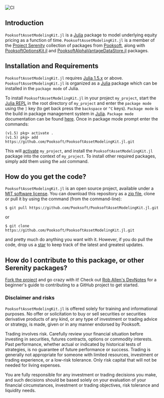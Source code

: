 ![CI](https://github.com/Pooksoft/PooksoftAssetModelingKit.jl/workflows/CI/badge.svg)

## Introduction
``PooksoftAssetModelingKit.jl`` is a [Julia](https://www.julialang.org) package to model underlying equity pricing as a function of time. ``PooksoftAssetModelingKit.jl`` is a member of the [Project Serenity](http://www.pooksoft.com) collection of packages from [Pooksoft](http://www.pooksoft.com), along with [PooksoftOptionsKit.jl](https://github.com/Pooksoft/PooksoftOptionsKit.jl) and 
[PooksoftAlphaVantageDataStore.jl](https://github.com/Pooksoft/PooksoftAlphaVantageDataStore.jl) packages. 

## Installation and Requirements
``PooksoftAssetModelingKit.jl`` requires [Julia 1.5.x](https://julialang.org/downloads/) or above.
``PooksoftAssetModelingKit.jl`` is organized as a [Julia](http://julialang.org) package which 
can be installed in the ``package mode`` of Julia. 

To install ``PooksoftAssetModelingKit.jl`` in your project ``my_project``, 
start the [Julia REPL](https://docs.julialang.org/en/v1/stdlib/REPL/index.html) in the root directory of 
``my_project`` and enter the ``package mode`` using the ``]`` key (to get back press the ``backspace`` or ``^C`` keys).
``Package mode`` is the build in package management system in [Julia](http://julialang.org).
``Package mode`` documentation can be found [here](https://docs.julialang.org/en/v1/stdlib/Pkg/).
Once in package mode prompt enter the commands:

    (v1.5) pkg> activate .
    (v1.5) pkg> add https://github.com/Pooksoft/PooksoftAssetModelingKit.jl.git

This will [activate](https://julialang.github.io/Pkg.jl/v1/api/#Pkg.activate) ``my_project``, 
and install the ``PooksoftAssetModelingKit.jl`` package into the context of ``my_project``. 
To install other required packages, simply add them using the ``add`` command.

## How do you get the code?
``PooksoftAssetModelingKit.jl`` is an open source project, 
available under a [MIT software license](https://github.com/Pooksoft/PooksoftAssetModelingKit.jl/blob/master/LICENSE).
You can download this repository as a [zip file](https://en.wikipedia.org/wiki/Zip_(file_format)), clone or pull it by using the command (from the command-line):

	$ git pull https://github.com/Pooksoft/PooksoftAssetModelingKit.jl.git

or

	$ git clone https://github.com/Pooksoft/PooksoftAssetModelingKit.jl.git

and pretty much do anything you want with it. However, if you do pull the code, drop us a 
[star](https://docs.github.com/en/free-pro-team@latest/github/getting-started-with-github/saving-repositories-with-stars) to keep track of the latest and greatest updates.

## How do I contribute to this package, or other Serenity packages?
[Fork the project](https://guides.github.com/activities/forking/) and go crazy with it!
Check out [Rob Allen's DevNotes](https://akrabat.com/the-beginners-guide-to-contributing-to-a-github-project/)
for a beginner's guide to contributing to a GitHub project to get started. 

### Disclaimer and risks
``PooksoftAssetModelingKit.jl`` is offered solely for training and  informational purposes. No offer or solicitation to buy or sell securities or securities derivative products of any kind, or any type of investment or trading advice or strategy,  is made, given or in any manner endorsed by Pooksoft. 

Trading involves risk. Carefully review your financial situation before investing in securities, futures contracts, options or commodity interests. Past performance, whether actual or indicated by historical tests of strategies, is no guarantee of future performance or success. Trading is generally not appropriate for someone with limited resources, investment or trading experience, or a low-risk tolerance.  Only risk capital that will not be needed for living expenses.

You are fully responsible for any investment or trading decisions you make, and such decisions should be based solely on your evaluation of your financial circumstances, investment or trading objectives, risk tolerance and liquidity needs. 



